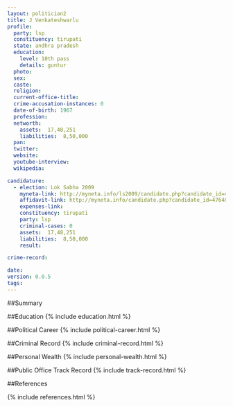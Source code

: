 ```yaml
---
layout: politician2
title: J Venkateshwarlu
profile: 
  party: lsp
  constituency: tirupati
  state: andhra pradesh
  education: 
    level: 10th pass
    details: guntur
  photo: 
  sex: 
  caste: 
  religion: 
  current-office-title: 
  crime-accusation-instances: 0
  date-of-birth: 1967
  profession: 
  networth: 
    assets:  17,48,251
    liabilities:  8,50,000
  pan: 
  twitter: 
  website: 
  youtube-interview: 
  wikipedia: 

candidature: 
  - election: Lok Sabha 2009
    myneta-link: http://myneta.info/ls2009/candidate.php?candidate_id=4764
    affidavit-link: http://myneta.info/candidate.php?candidate_id=4764&scan=original
    expenses-link: 
    constituency: tirupati 
    party: lsp
    criminal-cases: 0
    assets:  17,48,251
    liabilities:  8,50,000
    result:  

crime-record: 

date: 
version: 0.0.5
tags: 
---
```

##Summary


##Education
{% include education.html %}


##Political Career
{% include political-career.html %}


##Criminal Record
{% include criminal-record.html %}


##Personal Wealth
{% include personal-wealth.html %}


##Public Office Track Record
{% include track-record.html %}


##References


{% include references.html %}